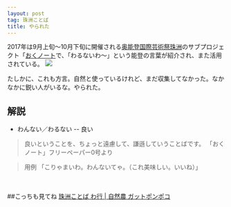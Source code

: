 ```yaml
---
layout: post
tag: 珠洲ことば
title: やられた
---
```


2017年は9月上旬～10月下旬に開催される[奥能登国際芸術祭珠洲](http://oku-noto.jp/about/index.html)のサブプロジェクト「[おくノート](http://oku-noto.jp/oku-note/news/index.php?mode=disp&func=entry&entry_no=12&page=1)で、「わるないわ～」という能登の言葉が紹介され、また活用されている。
![](http://oku-noto.jp/oku-note/warunaiwa/images/h2_01.gif)

たしかに、これも方言。自然と使っているけれど、まだ収集してなかった。なかなかに鋭い人がいるな。やられた。

## 解説

- わんない／わるない -- 良い

>良いということを、ちょっと遠慮して、謙遜していうことばです。
>「おくノート」フリーペーパー0号より

> 用例
>「こりゃまいわ。わんないてゃ。（これ美味しい。いいね）」

　

##こっちも見てね
[珠洲ことば わ行 | 自然農 ガットポンポコ](http://kobapan.com/suzuben/wa.html)


